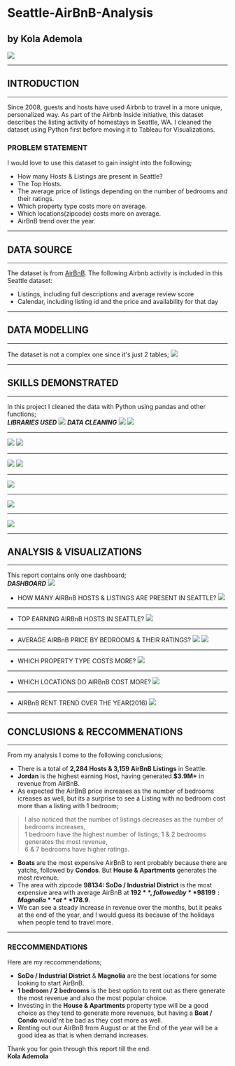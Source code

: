 # Seattle-AirBnB-Analysis
## by Kola Ademola
![](images/seattle_airbnb.png)
___
## INTRODUCTION
___
Since 2008, guests and hosts have used Airbnb to travel in a more unique, personalized way. As part of the Airbnb Inside initiative, this dataset describes the listing activity of homestays in Seattle, WA. I cleaned the dataset using Python first before moving it to Tableau for Visualizations.

### PROBLEM STATEMENT
I would love to use this dataset to gain insight into the following;
* How many Hosts & Listings are present in Seattle?
* The Top Hosts.
* The average price of listings depending on the number of bedrooms and their ratings.
* Which property type costs more on average.
* Which locations(zipcode) costs more on average.
* AirBnB trend over the year.
___
## DATA SOURCE
___
The dataset is from [AirBnB](http://insideairbnb.com/get-the-data.html). The following Airbnb activity is included in this Seattle dataset:

* Listings, including full descriptions and average review score
* Calendar, including listing id and the price and availability for that day
___
## DATA MODELLING
___
The dataset is not a complex one since it's just 2 tables;
![](images/data_model.png)
___
## SKILLS DEMONSTRATED
___
In this project I cleaned the data with Python using pandas and other functions;  
___LIBRARIES USED___
![](images/libs.png)
___DATA CLEANING___
![](images/cols.png)
![](images/cols1.png)
___
![](images/null.png)
![](images/null1.png)
___
![](images/zipcode.png)
![](images/zipcode1.png)
___
![](images/usd.png)
___
![](images/rating.png)
___
![](images/export.png)
___
## ANALYSIS & VISUALIZATIONS
___
This report contains only one dashboard;  
___DASHBOARD___
![](images/dashboard.png)
* HOW MANY AIRBnB HOSTS & LISTINGS ARE PRESENT IN SEATTLE?
![](images/host_listing.png)
___
* TOP EARNING AIRBnB HOSTS IN SEATTLE?
![](images/top_hosts.png)
___
* AVERAGE AIRBnB PRICE BY BEDROOMS & THEIR RATINGS?
![](images/bedrooms_price.png)
![](images/bedroom_ratings.png)
___
* WHICH PROPERTY TYPE COSTS MORE?
![](images/property_type.png)
___
* WHICH LOCATIONS DO AIRBnB COST MORE?
![](images/zipcode_price.png)
___
* AIRBnB RENT TREND OVER THE YEAR(2016)
![](images/trend.png)
___
## CONCLUSIONS & RECCOMMENATIONS
___
From my analysis I come to the following conclusions;
* There is a total of **2,284 Hosts & 3,159 AirBnB Listings** in Seattle.
* **Jordan** is the highest earning Host, having generated **$3.9M+** in revenue from AirBnB.
* As expected the AirBnB price increases as the number of bedrooms icreases as well, but its a surprise to see a Listing with no bedroom cost more than a listing with 1 bedroom;
> I also noticed that the number of listings decreases as the number of bedrooms increases,  
> 1 bedroom have the highest number of listings,
> 1 & 2 bedrooms generates the most revenue,  
> 6 & 7 bedrooms have higher ratings.  
* **Boats** are the most expensive AirBnB to rent probably because there are yatchs, followed by **Condos**. But **House & Apartments** generates the most revenue.
* The area with zipcode **98134: SoDo / Industrial District** is the most expensive area with average AirBnB at **$192**, followed by **98199: Magnolia** at **$178.9**.
* We can see a steady increase in revenue over the months, but it peaks at the end of the year, and I would guess its because of the holidays when people tend to travel more.
___
### RECCOMMENDATIONS
Here are my reccommendations;
* **SoDo / Industrial District** & **Magnolia** are the best locations for some looking to start AirBnB.
* **1 bedroom / 2 bedrooms** is the best option to rent out as there generate the most revenue and also the most popular choice.
* Investing in the **House & Apartments** property type will be a good choice as they tend to generate more revenues, but having a **Boat / Condo** would'nt be bad as they cost more as well.
* Renting out our AirBnB from August or at the End of the year will be a good idea as that is when demand increases.

Thank you for goin through this report till the end.  
__Kola Ademola__
